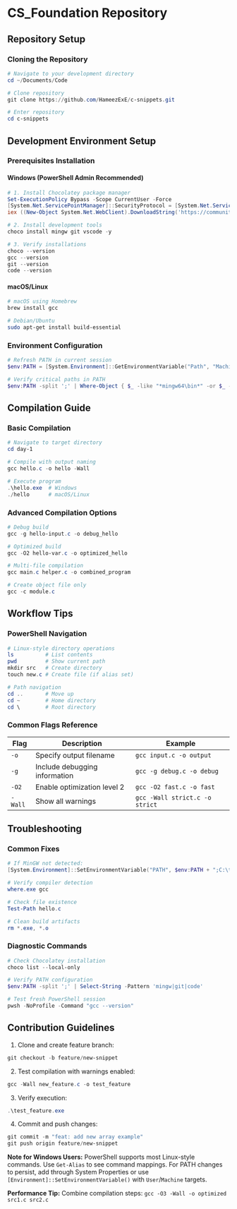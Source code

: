 # CS_Foundation Repository

## Repository Setup

### Cloning the Repository

```powershell
# Navigate to your development directory
cd ~/Documents/Code

# Clone repository
git clone https://github.com/HameezExE/c-snippets.git

# Enter repository
cd c-snippets
```

## Development Environment Setup

### Prerequisites Installation

#### Windows (PowerShell Admin Recommended)

```powershell
# 1. Install Chocolatey package manager
Set-ExecutionPolicy Bypass -Scope CurrentUser -Force
[System.Net.ServicePointManager]::SecurityProtocol = [System.Net.ServicePointManager]::SecurityProtocol -bor 3072
iex ((New-Object System.Net.WebClient).DownloadString('https://community.chocolatey.org/install.ps1'))

# 2. Install development tools
choco install mingw git vscode -y

# 3. Verify installations
choco --version
gcc --version
git --version
code --version
```

#### macOS/Linux

```bash
# macOS using Homebrew
brew install gcc

# Debian/Ubuntu
sudo apt-get install build-essential
```

### Environment Configuration

```powershell
# Refresh PATH in current session
$env:PATH = [System.Environment]::GetEnvironmentVariable("Path", "Machine") + ";" + [System.Environment]::GetEnvironmentVariable("Path", "User")

# Verify critical paths in PATH
$env:PATH -split ';' | Where-Object { $_ -like "*mingw64\bin*" -or $_ -like "*Git\bin*" -or $_ -like "*VS Code*" }
```

## Compilation Guide

### Basic Compilation

```powershell
# Navigate to target directory
cd day-1

# Compile with output naming
gcc hello.c -o hello -Wall

# Execute program
.\hello.exe  # Windows
./hello      # macOS/Linux
```

### Advanced Compilation Options

```powershell
# Debug build
gcc -g hello-input.c -o debug_hello

# Optimized build
gcc -O2 hello-var.c -o optimized_hello

# Multi-file compilation
gcc main.c helper.c -o combined_program

# Create object file only
gcc -c module.c
```

## Workflow Tips

### PowerShell Navigation

```powershell
# Linux-style directory operations
ls          # List contents
pwd         # Show current path
mkdir src   # Create directory
touch new.c # Create file (if alias set)

# Path navigation
cd ..       # Move up
cd ~        # Home directory
cd \        # Root directory
```

### Common Flags Reference

| Flag    | Description                   | Example                        |
| ------- | ----------------------------- | ------------------------------ |
| `-o`    | Specify output filename       | `gcc input.c -o output`        |
| `-g`    | Include debugging information | `gcc -g debug.c -o debug`      |
| `-O2`   | Enable optimization level 2   | `gcc -O2 fast.c -o fast`       |
| `-Wall` | Show all warnings             | `gcc -Wall strict.c -o strict` |

## Troubleshooting

### Common Fixes

```powershell
# If MinGW not detected:
[System.Environment]::SetEnvironmentVariable("PATH", $env:PATH + ";C:\tools\mingw64\bin", [System.EnvironmentVariableTarget]::User)

# Verify compiler detection
where.exe gcc

# Check file existence
Test-Path hello.c

# Clean build artifacts
rm *.exe, *.o
```

### Diagnostic Commands

```powershell
# Check Chocolatey installation
choco list --local-only

# Verify PATH configuration
$env:PATH -split ';' | Select-String -Pattern 'mingw|git|code'

# Test fresh PowerShell session
pwsh -NoProfile -Command "gcc --version"
```

## Contribution Guidelines

1. Clone and create feature branch:

```powershell
git checkout -b feature/new-snippet
```

2. Test compilation with warnings enabled:

```powershell
gcc -Wall new_feature.c -o test_feature
```

3. Verify execution:

```powershell
.\test_feature.exe
```

4. Commit and push changes:

```powershell
git commit -m "feat: add new array example"
git push origin feature/new-snippet
```

**Note for Windows Users:** PowerShell supports most Linux-style commands. Use `Get-Alias` to see command mappings. For PATH changes to persist, add through System Properties or use `[Environment]::SetEnvironmentVariable()` with `User`/`Machine` targets.

**Performance Tip:** Combine compilation steps: `gcc -O3 -Wall -o optimized src1.c src2.c`
